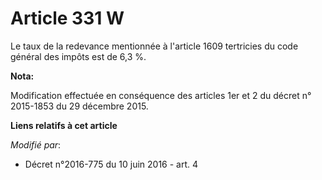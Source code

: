 # Article 331 W

Le taux de la redevance mentionnée à l'article 1609 tertricies du code général des impôts est de 6,3 %.

**Nota:**

Modification effectuée en conséquence des articles 1er et 2 du décret n° 2015-1853 du 29 décembre 2015.

**Liens relatifs à cet article**

_Modifié par_:

  - Décret n°2016-775 du 10 juin 2016 - art. 4
